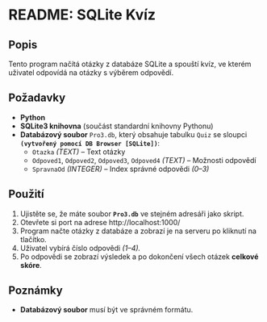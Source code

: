 # README: SQLite Kvíz

## Popis
Tento program načítá otázky z databáze SQLite a spouští kvíz, ve kterém uživatel odpovídá na otázky s výběrem odpovědí.

## Požadavky
- **Python**
- **SQLite3 knihovna** (součást standardní knihovny Pythonu)
- **Databázový soubor** `Pro3.db`, který obsahuje tabulku `Quiz` se sloupci **`(vytvořený pomocí DB Browser [SQLite])`**:
  - `Otazka` *(TEXT)* – Text otázky
  - `Odpoved1`, `Odpoved2`, `Odpoved3`, `Odpoved4` *(TEXT)* – Možnosti odpovědí
  - `SpravnaOd` *(INTEGER)* – Index správné odpovědi *(0–3)*

## Použití
1. Ujistěte se, že máte soubor **`Pro3.db`** ve stejném adresáři jako skript.
2. Otevřete si port na adrese http://localhost:1000/
3. Program načte otázky z databáze a zobrazí je na serveru po kliknutí na tlačítko.
4. Uživatel vybírá číslo odpovědi *(1–4).*
5. Po odpovědi se zobrazí výsledek a po dokončení všech otázek **celkové skóre**.

## Poznámky
- **Databázový soubor** musí být ve správném formátu.

